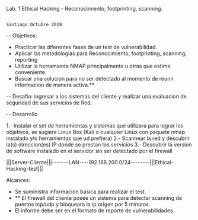 Lab. 1 Ethical Hacking - Reconocimiento, footprinting, scanning.

                                                                                                  Santiago Octubre 2018

-- Objetivos:

- Practicar las diferentes fases de un test de vulnerabilidad.
- Aplicar las metodologias para Reconocimiento, footprinting, scanning, reporting
- Utilizar la herramienta NMAP principalmente u otras que estime conveniente.
- Buscar una solucion para no ser detectado al momento de reunir informacion de manera activa.**

-- Desafio: ingresar a los sistemas del cliente y realizar una evaluacion de seguridad de sus servicios de Red.


-- Desarrollo

1.- Instalar el set de herramientas y sistemas que utilizara para lograr los objetivos, se sugiere Linux Box (Kali o cualquier Linux con paquete nmap instalado y/o herramientas que ud prefiera)
2.- Scannear la red y descubrir la(s) direccion(es) IP donde se prestan los servicios
3.- Descubrir la version de software instalado en el servidor sin ser detectado por el firewall


|||Server-Cliente|||-------LAN----192.168.200.0/24--------|||Ethical-Hacking-test|||


Alcances: 

- Se suministra informacion basica para realizar el test.
- ** El firewall del cliente posee un sistema para detectar scanning de puertos tcp/udp y bloqueara la ip origen por 5 minutos.
- El informe debe ser en el formato de reporte de vulnerabilidades. 
